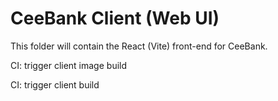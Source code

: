 # CeeBank Client (Web UI)

This folder will contain the React (Vite) front-end for CeeBank.

CI: trigger client image build

CI: trigger client build
